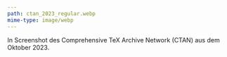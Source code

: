 ```yaml
---
path: ctan_2023_regular.webp
mime-type: image/webp
---
```


In Screenshot des Comprehensive TeX Archive Network (CTAN) aus dem Oktober 2023.
